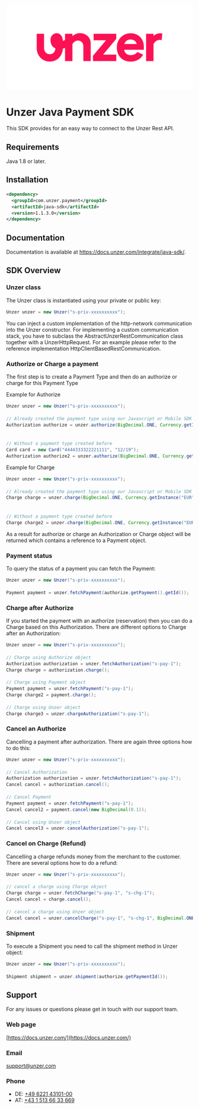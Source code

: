 ![Logo](unzer_logo.svg)

# Unzer Java Payment SDK
This SDK provides for an easy way to connect to the Unzer Rest API.

## Requirements

Java 1.8 or later.

## Installation
```xml
<dependency>
  <groupId>com.unzer.payment</groupId>
  <artifactId>java-sdk</artifactId>
  <version>1.1.3.0</version>
</dependency>
```

## Documentation
Documentation is available at https://docs.unzer.com/integrate/java-sdk/.

## SDK Overview
### Unzer class
The Unzer class is instantiated using your private or public key:
```java
Unzer unzer = new Unzer("s-priv-xxxxxxxxxx");
```
You can inject a custom implementation of the http-network communication into the Unzer constructor. For implementing a custom communication stack, you have to subclass the AbstractUnzerRestCommunication class together with a UnzerHttpRequest. For an example please refer to the reference implementation HttpClientBasedRestCommunication.

### Authorize or Charge a payment
The first step is to create a Payment Type and then do an authorize or charge for this Payment Type

Example for Authorize

```java
Unzer unzer = new Unzer("s-priv-xxxxxxxxxx");

// Already created the payment type using our Javascript or Mobile SDK's
Authorization authorize = unzer.authorize(BigDecimal.ONE, Currency.getInstance("EUR"), "s-crd-fm7tifzkqewy", new URL("https://www.unzer.com"));


// Without a payment type created before
Card card = new Card("4444333322221111", "12/19");
Authorization authorize2 = unzer.authorize(BigDecimal.ONE, Currency.getInstance("EUR"), card, new URL("https://www.unzer.com"));
```

Example for Charge

```java
Unzer unzer = new Unzer("s-priv-xxxxxxxxxx");

// Already created the payment type using our Javascript or Mobile SDK's
Charge charge = unzer.charge(BigDecimal.ONE, Currency.getInstance("EUR"), "s-sft-fm7tifzkqewy", new URL("https://www.unzer.com"));


// Without a payment type created before
Charge charge2 = unzer.charge(BigDecimal.ONE, Currency.getInstance("EUR"), new Sofort(), new URL("https://www.unzer.com"));
```

As a result for authorize or charge an Authorization or Charge object will be returned which contains a reference to a Payment object.   

### Payment status
To query the status of a payment you can fetch the Payment:

```java
Unzer unzer = new Unzer("s-priv-xxxxxxxxxx");

Payment payment = unzer.fetchPayment(authorize.getPayment().getId());
```

### Charge after Authorize
If you started the payment with an authorize (reservation) then you can do a Charge based on this Authorization. 
There are different options to Charge after an Authorization:

```java
Unzer unzer = new Unzer("s-priv-xxxxxxxxxx");

// Charge using Authorize object
Authorization authorization = unzer.fetchAuthorization("s-pay-1");
Charge charge = authorization.charge();

// Charge using Payment object
Payment payment = unzer.fetchPayment("s-pay-1");
Charge charge2 = payment.charge();

// Charge using Unzer object
Charge charge3 = unzer.chargeAuthorization("s-pay-1");
```

### Cancel an Authorize
Cancelling a payment after authorization. There are again three options how to do this:

```java
Unzer unzer = new Unzer("s-priv-xxxxxxxxxx");

// Cancel Authorization
Authorization authorization = unzer.fetchAuthorization("s-pay-1");
Cancel cancel = authorization.cancel();

// Cancel Payment
Payment payment = unzer.fetchPayment("s-pay-1");
Cancel cancel2 = payment.cancel(new BigDecimal(0.1));

// Cancel using Unzer object
Cancel cancel3 = unzer.cancelAuthorization("s-pay-1");
```

### Cancel on Charge (Refund) 
Cancelling a charge refunds money from the merchant to the customer. There are several options how to do a refund:

```java
Unzer unzer = new Unzer("s-priv-xxxxxxxxxx");

// cancel a charge using Charge object
Charge charge = unzer.fetchCharge("s-pay-1", "s-chg-1");
Cancel cancel = charge.cancel();

// cancel a charge using Unzer object
Cancel cancel = unzer.cancelCharge("s-pay-1", "s-chg-1", BigDecimal.ONE);
```


### Shipment 
To execute a Shipment you need to call the shipment method in Unzer object:

```java
Unzer unzer = new Unzer("s-priv-xxxxxxxxxx");

Shipment shipment = unzer.shipment(authorize.getPaymentId());
```

## Support
For any issues or questions please get in touch with our support team.

### Web page
[https://docs.unzer.com/](https://docs.unzer.com/)

### Email
[support@unzer.com](mailto:support@unzer.com)

### Phone
* DE: [+49 6221 43101-00](tel:+4962214310100)
* AT: [+43 1 513 66 33 669](tel:+4315136633669)